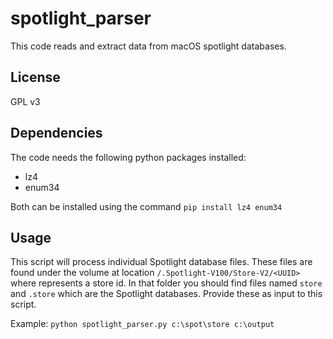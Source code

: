 # spotlight_parser
This code reads and extract data from macOS spotlight databases.  

## License
GPL v3

## Dependencies
The code needs the following python packages installed:
* lz4
* enum34

Both can be installed using the command `pip install lz4 enum34`

## Usage
This script will process individual Spotlight database files. These files are found under the volume at location `/.Spotlight-V100/Store-V2/<UUID>` where <UUID> represents a store id. In that folder you should find files named `store` and `.store` which are the Spotlight databases. Provide these as input to this script.

Example:
`python spotlight_parser.py c:\spot\store c:\output`
